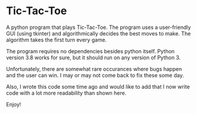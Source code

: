 # Tic-Tac-Toe
A python program that plays Tic-Tac-Toe. The program uses a user-friendly GUI (using tkinter) and algorithmically decides the best moves to make. The algorithm takes the first turn every game. 

The program requires no dependencies besides python itself. Python version 3.8 works for sure, but it should run on any version of Python 3.

Unfortunately, there are somewhat rare occurances where bugs happen and the user can win. I may or may not come back to fix these some day.

Also, I wrote this code some time ago and would like to add that I now write code with a lot more readability than shown here.

Enjoy!

